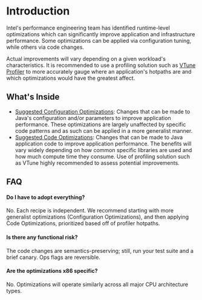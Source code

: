 # Introduction
Intel's performance engineering team has identified runtime-level optimizations which can significantly improve application and infrastructure performance. Some optimizations can be applied via configuration tuning, while others via code changes. 

Actual improvements will vary depending on a given workload's characteristics. It is recommended to use a profiling solution such as [VTune Profiler](tools/vtune/README.md) to more accurately gauge where an application's hotpaths are and which optimizations would have the greatest affect. 

## What's Inside
- [Suggested Configuration Optimizations](configuration-optimizations.md): Changes that can be made to Java's configuration and/or parameters to improve application performance. These optimizations are largely unaffected by specific code patterns and as such can be applied in a more generalist manner.  
- [Suggested Code Optimizations](code-optimizations.md): Changes that can be made to Java application code to improve application performance. The benefits will vary widely depending on how common specific libraries are used and how much compute time they consume. Use of profiling solution such as VTune highly recommended to assess potential improvements. 


## FAQ

#### Do I have to adopt everything?
No. Each recipe is independent. We recommend starting with more generalist optimizations (Configuration Optimizations), and then applying Code Optimizations, prioritized based off of profiler hotpaths. 

#### Is there any functional risk?
The code changes are semantics-preserving; still, run your test suite and a brief canary. Ops flags are reversible.

#### Are the optimizations x86 specific?
No. Optimizations will operate similarly across all major CPU architecture types.